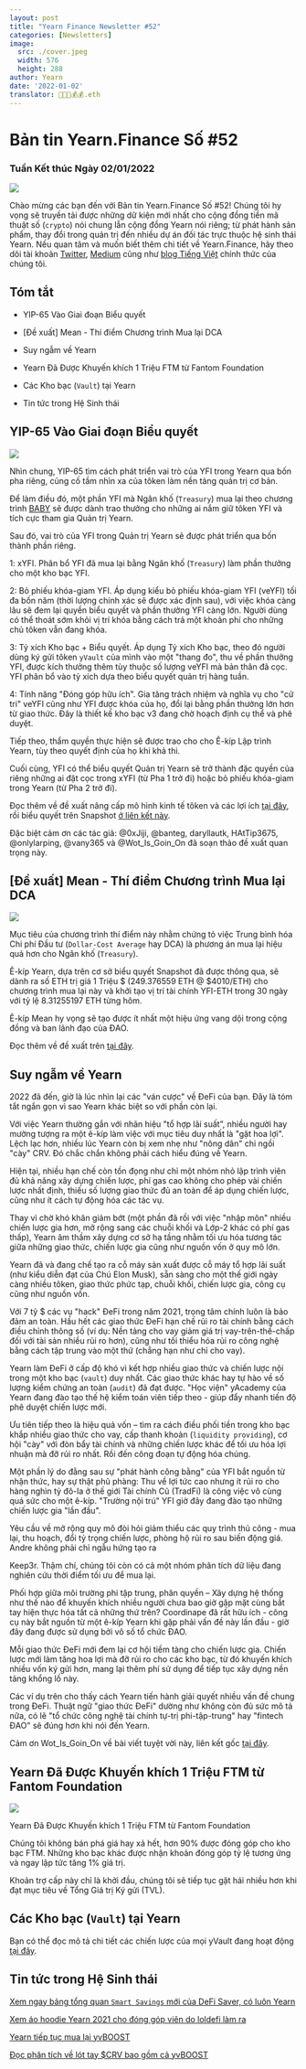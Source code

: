 ```yaml
---
layout: post
title: "Yearn Finance Newsletter #52"
categories: [Newsletters]
image:
  src: ./cover.jpeg
  width: 576
  height: 288
author: Yearn
date: '2022-01-02'
translator: 🤖💵💵💰💰.eth
---
```


# Bản tin Yearn.Finance Số #52

### Tuần Kết thúc Ngày 02/01/2022

![](/_posts/_newsletters/Yearn-Finance-Newsletter-52/cover.jpeg?w=880&h=440)

Chào mừng các bạn đến với Bản tin Yearn.Finance Số #52! Chúng tôi hy vọng sẽ truyền tải được những dữ kiện mới nhất cho cộng đồng tiền mã thuật số (`crypto`) nói chung lẫn cộng đồng Yearn nói riêng; từ phát hành sản phẩm, thay đổi trong quản trị đến nhiều dự án đối tác trực thuộc hệ sinh thái Yearn. Nếu quan tâm và muốn biết thêm chi tiết về Yearn.Finance, hãy theo dõi tài khoản [Twitter](https://twitter.com/iearnfinance), [Medium](https://medium.com/iearn) cũng như [blog Tiếng Việt](https://vietnamese.blog.yearn.finance/) chính thức của chúng tôi.

## Tóm tắt

- YIP-65 Vào Giai đoạn Biểu quyết

- [Đề xuất] Mean - Thí điểm Chương trình Mua lại DCA

- Suy ngẫm về Yearn

- Yearn Đã Được Khuyến khích 1&nbsp;Triệu&nbsp;FTM từ Fantom Foundation

- Các Kho bạc (`Vault`) tại Yearn

- Tin tức trong Hệ Sinh thái

## YIP-65 Vào Giai đoạn Biểu quyết

![](/_posts/_newsletters/Yearn-Finance-Newsletter-52/image2.jpg?w=980&h=871)

Nhìn chung, YIP-65 tìm cách phát triển vai trò của YFI trong Yearn qua bốn pha riêng, củng cố tầm nhìn xa của tôken làm nền tảng quản trị cơ bản.

Để làm điều đó, một phần YFI mà Ngân khố (`Treasury`) mua lại theo chương trình [BABY](https://yips.yearn.finance/YIPS/yip-56) sẽ được dành trao thưởng cho những ai nắm giữ tôken YFI và tích cực tham gia Quản trị Yearn.

Sau đó, vai trò của YFI trong Quản trị Yearn sẽ được phát triển qua bốn thành phần riêng.

1: xYFI. Phân bổ YFI đã mua lại bằng Ngân khố (`Treasury`) làm phần thưởng cho một kho bạc YFI.

2: Bỏ phiếu khóa-giam YFI. Áp dụng kiểu bỏ phiếu khóa-giam YFI (veYFI) tối đa bốn năm (thời lượng chính xác sẽ được xác định sau), với việc khóa càng lâu sẽ đem lại quyền biểu quyết và phần thưởng YFI càng lớn. Người dùng có thể thoát sớm khỏi vị trí khóa bằng cách trả một khoản phí cho những chủ tôken vẫn đang khóa.

3: Tỷ xích Kho bạc + Biểu quyết. Áp dụng Tỷ xích Kho bạc, theo đó người dùng ký gửi tôken `yVault` của mình vào một "thang đo", thu về phần thưởng YFI, được kích thưởng thêm tùy thuộc số lượng veYFI mà bản thân đã cọc. YFI phân bổ vào tỷ xích dựa theo biểu quyết quản trị hàng tuần.

4: Tính năng "Đóng góp hữu ích". Gia tăng trách nhiệm và nghĩa vụ cho "cử tri" veYFI cũng như YFI được khóa của họ, đổi lại bằng phần thưởng lớn hơn từ giao thức. Đây là thiết kế kho bạc v3 đang chờ hoạch định cụ thể và phê duyệt.

Tiếp theo, thẩm quyền thực hiện sẽ được trao cho cho Ê-kíp Lập trình Yearn, tùy theo quyết định của họ khi khả thi.

Cuối cùng, YFI có thể biểu quyết Quản trị Yearn sẽ trở thành đặc quyền của riêng những ai đặt cọc trong xYFI (từ Pha 1 trở đi) hoặc bỏ phiếu khóa-giam trong Yearn (từ Pha 2 trở đi).

Đọc thêm về đề xuất nâng cấp mô hình kinh tế tôken và các lợi ích [tại đây](https://gov.yearn.finance/t/yip-65-evolving-yfi-tokenomics/11994), rồi biểu quyết trên Snapshot [ở liên kết này](https://snapshot.org/#/ybaby.eth/proposal/0x8f7417fa5565d9f46e16618503e8808c36d51b2a9e8217a68c632d7c090d69d9).

Đặc biệt cảm ơn các tác giả: @0xJiji, @banteg, daryllautk, HAtTip3675, @onlylarping, @vany365 và @Wot_Is_Goin_On đã soạn thảo đề xuất quan trọng này.

## [Đề xuất] Mean - Thí điểm Chương trình Mua lại DCA

![](/_posts/_newsletters/Yearn-Finance-Newsletter-52/image3.jpg?w=690&h=301)

Mục tiêu của chương trình thí điểm này nhằm chứng tỏ việc Trung bình hóa Chi phí Đầu tư (`Dollar-Cost Average` hay DCA) là phương án mua lại hiệu quả hơn cho Ngân khố (`Treasury`).

Ê-kíp Yearn, dựa trên cơ sở biểu quyết Snapshot đã được thông qua, sẽ dành ra số ETH trị giá 1&nbsp;Triệu&nbsp;$ (249.376559 ETH @ $4010/ETH) cho chương trình mua lại này và khởi tạo vị trí tài chính YFI-ETH trong 30 ngày với tỷ lệ 8.31255197 ETH từng hôm.

Ê-kíp Mean hy vọng sẽ tạo được ít nhất một hiệu ứng vang dội trong cộng đồng và ban lãnh đạo của ĐAO.

Đọc thêm về đề xuất trên [tại đây](https://gov.yearn.finance/t/proposal-mean-dca-buyback-pilot-program/12065).

## Suy ngẫm về Yearn

2022 đã đến, giờ là lúc nhìn lại các "ván cược" về ĐeFi của bạn. Đây là tóm tắt ngắn gọn vì sao Yearn khác biệt so với phần còn lại.

Với việc Yearn thường gắn với nhãn hiệu "tổ hợp lãi suất”, nhiều người hay mường tượng ra một ê-kíp làm việc với mục tiêu duy nhất là "gặt hoa lợi". Lệch lạc hơn, nhiều lúc Yearn còn bị xem nhẹ như "nông dân" chỉ ngồi "cày" CRV. Đó chắc chắn không phải cách hiểu đúng về Yearn.

Hiện tại, nhiều hạn chế còn tồn đọng như chỉ một nhóm nhỏ lập trình viên đủ khả năng xây dựng chiến lược, phí gas cao không cho phép vài chiến lược nhất định, thiếu số lượng giao thức đủ an toàn để áp dụng chiến lược, cũng như ít cách tự động hóa các tác vụ.

Thay vì chờ khó khăn giảm bớt (một phần đã rồi với việc "nhập môn" nhiều chiến lược gia hơn, mở rộng sang các chuỗi khối và Lớp-2 khác có phí gas thấp), Yearn âm thầm xây dựng cơ sở hạ tầng nhằm tối ưu hóa tương tác giữa những giao thức, chiến lược gia cũng như nguồn vốn ở quy mô lớn.

Yearn đã và đang chế tạo ra cỗ máy sản xuất được cỗ máy tổ hợp lãi suất (như kiểu diễn đạt của Chú Elon Musk), sẵn sàng cho một thế giới ngày càng nhiều tôken, giao thức phức tạp, chuỗi khối, chiến lược gia, công cụ cũng như nguồn vốn.

Với 7&nbsp;tỷ&nbsp;$ các vụ "hack" ĐeFi trong năm 2021, trọng tâm chính luôn là bảo đảm an toàn. Hầu hết các giao thức ĐeFi hạn chế rủi ro tài chính bằng cách điều chỉnh thông số (ví dụ: Nền tảng cho vay giảm giá trị vay-trên-thế-chấp đối với tài sản nhiều rủi ro hơn), cũng như tối thiểu hóa rủi ro công nghệ bằng cách tập trung vào một thứ (chẳng hạn như chỉ cho vay).

Yearn làm ĐeFi ở cấp độ khó vì kết hợp nhiều giao thức và chiến lược nội trong một kho bạc (`vault`) duy nhất. Các giao thức khác hay tự hào về số lượng kiểm chứng an toàn (`audit`) đã đạt được. "Học viện" yAcademy của Yearn đang đào tạo thế hệ kiểm toán viên tiếp theo - giúp đẩy nhanh tiến độ phê duyệt chiến lược mới.

Ưu tiên tiếp theo là hiệu quả vốn – tìm ra cách điều phối tiền trong kho bạc khắp nhiều giao thức cho vay, cấp thanh khoản (`liquidity providing`), cơ hội "cày" với đòn bẩy tài chính và những chiến lược khác để tối ưu hóa lợi nhuận mà đỡ rủi ro nhất. Rồi đến công đoạn tự động hóa chúng.

Một phần lý do đằng sau sự "phát hành công bằng" của YFI bắt nguồn từ nhận thức, hay sự thật phũ phàng: Thu về lợi tức cao nhưng ít rủi ro cho hàng nghìn tỷ đô-la ở thế giới Tài chính Cũ (TradFi) là công việc vô cùng quá sức cho một ê-kíp. "Trường nội trú" YFI giờ đây đang đào tạo những chiến lược gia "lần đầu".

Yêu cầu về mở rộng quy mô đòi hỏi giảm thiểu các quy trình thủ công - mua lại, thu hoạch, đổi tỷ trọng chiến lược, phòng hộ rủi ro sau biến động giá. Andre không phải chỉ ngẫu hứng tạo ra 

Keep3r. Thậm chí, chúng tôi còn có cả một nhóm phân tích dữ liệu đang nghiên cứu thời điểm tối ưu để mua lại.

Phối hợp giữa môi trường phi tập trung, phân quyền – Xây dựng hệ thống như thế nào để khuyến khích nhiều người chưa bao giờ gặp mặt cùng bắt tay hiện thực hóa tất cả những thứ trên? Coordinape đã rất hữu ích - công cụ này bắt nguồn từ một ê-kíp Yearn khi gặp phải vấn đề này lần đầu -  giờ đây đang được sử dụng bởi vô số tổ chức ĐAO.

Mỗi giao thức ĐeFi mới đem lại cơ hội tiềm tàng cho chiến lược gia. Chiến lược mới làm tăng hoa lợi mà đỡ rủi ro cho các kho bạc, từ đó khuyến khích nhiều vốn ký gửi hơn, mang lại thêm phí sử dụng để tiếp tục xây dựng nền tảng khổng lồ này.

Các ví dụ trên cho thấy cách Yearn tiến hành giải quyết nhiều vấn đề chung trong ĐeFi. Thuật ngữ "giao thức ĐeFi" dường như không còn đủ sức mô tả nữa, có lẽ "tổ chức công nghệ tài chính tự-trị phi-tập-trung" hay "fintech ĐAO" sẽ đúng hơn khi nói đến Yearn.

Cảm ơn Wot_Is_Goin_On về bài viết tuyệt vời này, liên kết gốc [tại đây](https://twitter.com/Wot_Is_Goin_On/status/1477277152336916484).

## Yearn Đã Được Khuyến khích 1&nbsp;Triệu&nbsp;FTM từ Fantom Foundation

![](/_posts/_newsletters/Yearn-Finance-Newsletter-52/image4.jpg?w=1100&h=1092)

Yearn Đã Được Khuyến khích 1&nbsp;Triệu&nbsp;FTM từ Fantom Foundation

Chúng tôi không bán phá giá hay xả hết, hơn 90% được đóng góp cho kho bạc FTM. Những kho bạc khác được nhận khoản đóng góp tỷ lệ tương ứng và ngay lập tức tăng 1% giá trị.

Khoản trợ cấp này chỉ là khởi đầu, chúng tôi sẽ tiếp tục gặt hái nhiều hơn khi đạt mục tiêu về Tổng Giá trị Ký gửi (TVL).

## Các Kho bạc (`Vault`) tại Yearn

Bạn có thể đọc mô tả chi tiết các chiến lược của mọi yVault đang hoạt động [tại đây](https://medium.com/yearn-state-of-the-vaults/the-vaults-at-yearn-9237905ffed3).

## Tin tức trong Hệ Sinh thái

[Xem ngay bảng tổng quan `Smart Savings` mới của DeFi Saver, có luôn Yearn](https://twitter.com/DeFiSaver/status/1476614075815809028?s=20)

[Xem áo hoodie Yearn 2021 cho đóng góp viên do loldefi làm ra](https://twitter.com/loldefi/status/1477062572595884032)

[Yearn tiếp tục mua lại yvBOOST](https://twitter.com/wavey0x/status/1474946151006842884)

[Đọc phân tích về lót tay $CRV bao gồm cả yvBOOST](https://twitter.com/0xSEM/status/1475284063204388867)
